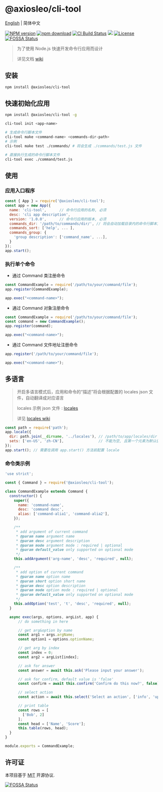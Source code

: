 # @axiosleo/cli-tool

[English](/README.md) | 简体中文

[![NPM version](https://img.shields.io/npm/v/@axiosleo/cli-tool.svg?style=flat-square)](https://npmjs.org/package/@axiosleo/cli-tool)
[![npm download](https://img.shields.io/npm/dm/@axiosleo/cli-tool.svg?style=flat-square)](https://npmjs.org/package/@axiosleo/cli-tool)
[![CI Build Status](https://github.com/AxiosLeo/node-cli/actions/workflows/ci.yml/badge.svg)](https://github.com/AxiosLeo/node-cli/actions/workflows/ci.yml)
[![](https://codecov.io/gh/AxiosLeo/node-cli/branch/master/graph/badge.svg)](https://codecov.io/gh/AxiosLeo/node-cli)
[![License](https://img.shields.io/github/license/AxiosLeo/node-cli?color=%234bc524)](LICENSE)
[![FOSSA Status](https://app.fossa.com/api/projects/git%2Bgithub.com%2FAxiosLeo%2Fnode-cli.svg?type=shield)](https://app.fossa.com/projects/git%2Bgithub.com%2FAxiosLeo%2Fnode-cli/refs/branch/master)

> 为了使用 Node.js 快速开发命令行应用而设计
>
> 详见文档 [wiki](https://github.com/AxiosLeo/node-cli/wiki)

## 安装

```bash
npm install @axiosleo/cli-tool
```

## 快速初始化应用

```bash
npm install @axiosleo/cli-tool -g

cli-tool init <app-name>

# 生成命令行脚本文件
cli-tool make <command-name> <commands-dir-path>
# 示例
cli-tool make test ./commands/ # 将会生成 ./commands/test.js 文件

# 直接执行生成的命令行脚本文件
cli-tool exec ./command/test.js
```

## 使用

### 应用入口程序

```js
const { App } = require('@axiosleo/cli-tool');
const app = new App({
  name: 'cli-tool',      // 命令行应用的名称, 必须
  desc: 'cli app description',
  version: '1.0.0',      // 命令行应用的版本, 必须
  commands_dir: '/path/to/commands/dir/', // 将会自动加载目录内的命令行脚本文件
  commands_sort: ['help', ... ],
  commands_group: {
    'group description': ['command_name', ...],
  }
});
app.start();
```

### 执行单个命令

- 通过 Command 类注册命令

```js
const CommandExample = require('/path/to/your/command/file');
app.register(CommandExample);

app.exec("<command-name>");
```

- 通过 Command 对象注册命令

```js
const CommandExample = require('/path/to/your/command/file');
const command = new CommandExample();
app.register(command);

app.exec("<command-name>");
```

- 通过 Command 文件地址注册命令

```js
app.register('/path/to/your/command/file');

app.exec("<command-name>");
```

## 多语言

> 开启多语言模式后，应用和命令的“描述”将会根据配置的 locales json 文件，自动翻译成对应语言
>
> locales 示例 json 文件 : [locales](./locales)
>
> 详见 [locales wiki](https://github.com/AxiosLeo/node-cli/wiki/locales)

```js
const path = require('path');
app.locale({
  dir: path.join(__dirname, '../locales'), // /path/to/app/locales/dir
  sets: ['en-US', 'zh-CN'],                // 不能为空, 且第一个元素为默认值
});
app.start(); // 需要在调用 app.start() 方法前配置 locale
```

### 命令类示例

```js
'use strict';

const { Command } = require('@axiosleo/cli-tool');

class CommandExample extends Command {
  constructor() {
    super({
      name: 'command-name',
      desc: 'command desc',
      alias: ['command-alia1', 'command-alia2'],
    });

    /**
     * add argument of current command
     * @param name argument name
     * @param desc argument description
     * @param mode argument mode : required | optional
     * @param default_value only supported on optional mode
     */
    this.addArgument('arg-name', 'desc', 'required', null);

    /**
     * add option of current command
     * @param name option name
     * @param short option short name
     * @param desc option description
     * @param mode option mode : required | optional
     * @param default_value only supported on optional mode
     */
    this.addOption('test', 't', 'desc', 'required', null);
  }

  async exec(args, options, argList, app) {
      // do something in here

      // get arg&option by name
      const arg1 = args.argName;
      const option1 = options.optionName;

      // get arg by index
      const index = 0;
      const arg2 = argList[index];

      // ask for answer
      const answer = await this.ask('Please input your answer');

      // ask for confirm, default value is 'false'
      const confirm = await this.confirm('Confirm do this now?', false);

      // select action
      const action = await this.select('Select an action', ['info', 'update']);

      // print table
      const rows = [
        ['Bob', 2]
      ];
      const head = ['Name', 'Score'];
      this.table(rows, head);
  }
}

module.exports = CommandExample;
```

## 许可证

本项目基于 [MIT](LICENSE) 开源协议.

[![FOSSA Status](https://app.fossa.com/api/projects/git%2Bgithub.com%2FAxiosLeo%2Fnode-cli.svg?type=large)](https://app.fossa.com/projects/git%2Bgithub.com%2FAxiosLeo%2Fnode-cli/refs/branch/master/)
